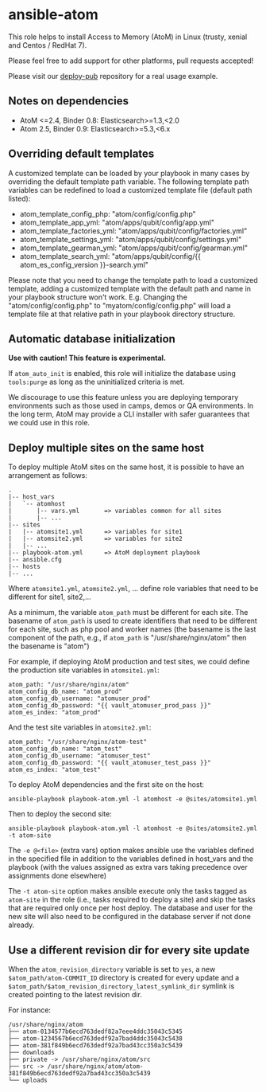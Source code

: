 # ansible-atom

This role helps to install Access to Memory (AtoM) in Linux (trusty, xenial and Centos / RedHat 7).

Please feel free to add support for other platforms, pull requests accepted!

Please visit our [deploy-pub](https://github.com/artefactual/deploy-pub/tree/master/playbooks/atom) repository for a real usage example.

## Notes on dependencies

- AtoM <=2.4, Binder 0.8: Elasticsearch>=1.3,<2.0
-   Atom 2.5, Binder 0.9: Elasticsearch>=5.3,<6.x

## Overriding default templates

A customized template can be loaded by your playbook in many cases by overriding
the default template path variable.  The following template path variables can
be redefined to load a customized template file (default path listed):

- atom_template_config_php: "atom/config/config.php"
- atom_template_app_yml: "atom/apps/qubit/config/app.yml"
- atom_template_factories_yml: "atom/apps/qubit/config/factories.yml"
- atom_template_settings_yml: "atom/apps/qubit/config/settings.yml"
- atom_template_gearman_yml: "atom/apps/qubit/config/gearman.yml"
- atom_template_search_yml: "atom/apps/qubit/config/{{ atom_es_config_version }}-search.yml"

Please note that you need to change the template path to load a customized
template, adding a customized template with the default path and name in your
playbook structure won't work.  E.g. Changing the "atom/config/config.php"
to "myatom/config/config.php" will load a template file at that relative
path in your playbook directory structure.

## Automatic database initialization

**Use with caution! This feature is experimental.**

If `atom_auto_init` is enabled, this role will initialize the database using
`tools:purge` as long as the uninitialized criteria is met.

We discourage to use this feature unless you are deploying temporary
environments such as those used in camps, demos or QA environments. In the long
term, AtoM may provide a CLI installer with safer guarantees that we could use
in this role.

## Deploy multiple sites on the same host

To deploy multiple AtoM sites on the same host, it is possible to have
an arrangement as follows:

```
.
|-- host_vars
|   `-- atomhost
|       |-- vars.yml       => variables common for all sites
|       |-- ...
|-- sites
|   |-- atomsite1.yml      => variables for site1
|   |-- atomsite2.yml      => variables for site2
|   |-- ...
|-- playbook-atom.yml      => AtoM deployment playbook
|-- ansible.cfg
|-- hosts
|-- ... 
```

Where `atomsite1.yml`, `atomsite2.yml`, ... define role variables that
need to be different for site1, site2,... 

As a minimum, the variable `atom_path` must be different for each site. 
The basename of `atom_path` is used to create identifiers that need to be 
different for each site, such as php pool and worker names (the basename
is the last component of the path, e.g., if `atom_path` is 
"/usr/share/nginx/atom" then the basename is "atom")

For example, if deploying AtoM production and test sites, we could 
define the production site variables in `atomsite1.yml`:

```
atom_path: "/usr/share/nginx/atom"
atom_config_db_name: "atom_prod"
atom_config_db_username: "atomuser_prod"
atom_config_db_password: "{{ vault_atomuser_prod_pass }}"
atom_es_index: "atom_prod"
```

And the test site variables in `atomsite2.yml`:

```
atom_path: "/usr/share/nginx/atom-test"
atom_config_db_name: "atom_test"
atom_config_db_username: "atomuser_test"
atom_config_db_password: "{{ vault_atomuser_test_pass }}"
atom_es_index: "atom_test"
```

To deploy AtoM dependencies and the first site on the host:
```
ansible-playbook playbook-atom.yml -l atomhost -e @sites/atomsite1.yml
```

Then to deploy the second site:
```
ansible-playbook playbook-atom.yml -l atomhost -e @sites/atomsite2.yml -t atom-site
```

The `-e @<file>` (extra vars) option makes ansible use the variables defined in the 
specified file in addition to the variables defined in host_vars and the playbook
(with the values assigned as extra vars taking precedence over assignments
done elsewhere)

The `-t atom-site` option makes ansible execute only the tasks tagged
as `atom-site` in the role (i.e., tasks required to deploy a site)
and skip the tasks that are required only once per host deploy. The
database and user for the new site will also need to be configured in
the database server if not done already.

## Use a different revision dir for every site update

When the `atom_revision_directory` variable is set to `yes`, a new
`$atom_path/atom-COMMIT_ID` directory is created for every update and a
`$atom_path/$atom_revision_directory_latest_symlink_dir` symlink is created
pointing to the latest revision dir.

For instance:

```
/usr/share/nginx/atom
├── atom-0134577b6ecd763dedf82a7eee4ddc35043c5345
├── atom-1234567b6ecd763dedf92a7bad4ddc35043c5438
├── atom-381f849b6ecd763dedf92a7bad43cc350a3c5439
├── downloads
├── private -> /usr/share/nginx/atom/src
├── src -> /usr/share/nginx/atom/atom-381f849b6ecd763dedf92a7bad43cc350a3c5439
└── uploads
```
